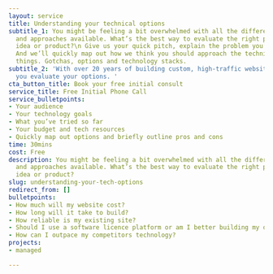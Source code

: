 ```yaml
---
layout: service
title: Understanding your technical options
subtitle_1: You might be feeling a bit overwhelmed with all the different technologies
  and approaches available. What’s the best way to evaluate the right path for your
  idea or product?\n Give us your quick pitch, explain the problem you’re solving.
  And we’ll quickly map out how we think you should approach the technical side of
  things. Gotchas, options and technology stacks.
subtitle_2: 'With over 20 years of building custom, high-traffic websites we can help
  you evaluate your options. '
cta_button_title: Book your free initial consult
service_title: Free Initial Phone Call
service_bulletpoints:
- Your audience
- Your technology goals
- What you’ve tried so far
- Your budget and tech resources
- Quickly map out options and briefly outline pros and cons
time: 30mins
cost: Free
description: You might be feeling a bit overwhelmed with all the different technologies
  and approaches available. What’s the best way to evaluate the right path for your
  idea or product?
slug: understanding-your-tech-options
redirect_from: []
bulletpoints:
- How much will my website cost?
- How long will it take to build?
- How reliable is my existing site?
- Should I use a software licence platform or am I better building my own custom website?
- How can I outpace my competitors technology?
projects:
- managed

---
```

